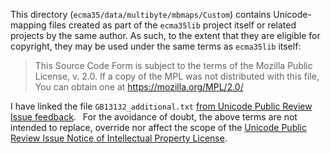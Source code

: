 This directory (`ecma35/data/multibyte/mbmaps/Custom`) contains Unicode-mapping files created as
part of the `ecma35lib` project itself or related projects by the same author. As such, to the
extent that they are eligible for copyright, they may be used under the same terms as `ecma35lib`
itself:

> This Source Code Form is subject to the terms of the Mozilla Public
> License, v. 2.0. If a copy of the MPL was not distributed with this
> file, You can obtain one at https://mozilla.org/MPL/2.0/

I have linked the file `GB13132_additional.txt` [from Unicode Public Review Issue
feedback](https://www.unicode.org/review/pri508/feedback.html#ID20250130151942).&ensp; For the
avoidance of doubt, the above terms are not intended to replace, override nor affect the scope of
the [Unicode Public Review Issue Notice of Intellectual Property
License](https://corp.unicode.org/reporting/pri.html).
